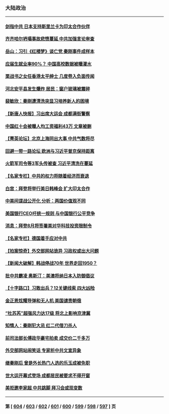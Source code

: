 ### 大陆政治
---
#### [剑指中共 日本支持斯里兰卡为印太合作伙伴](../../pages/ncid277/n14044221.md) 
#### [齐齐哈尔坍塌事故悲愤蔓延 中共加强言论审查](../../pages/ncid277/n14044138.md) 
#### [岳山：习引《红楼梦》谈亡党 秦刚事件成样本](../../pages/ncid277/n14043809.md) 
#### [应届生就业率90%？ 中国高校数据被曝灌水](../../pages/ncid277/n14044119.md) 
#### [栗战书之女任香港太平绅士 几度卷入负面传闻](../../pages/ncid277/n14044059.md) 
#### [河北安平县发生爆炸 居民：窗户玻璃被震碎](../../pages/ncid277/n14044092.md) 
#### [裴敏欣：秦刚遭清洗突显习培养新人的困境](../../pages/ncid277/n14043983.md) 
#### [【新唐人快报】习出席大运会 成都满街警察](../../pages/ncid277/n14043925.md) 
#### [中国红十会被曝人均工资福利43万 文章被删](../../pages/ncid277/n14043872.md) 
#### [【菁英论坛】北京上海同出大事 中共气数将尽](../../pages/ncid277/n14043888.md) 
#### [回避一带一路论坛 欧洲与习近平普京保持距离](../../pages/ncid277/n14043870.md) 
#### [火箭军司令等3军头传被查 习近平清洗在蔓延](../../pages/ncid277/n14043770.md) 
#### [【名家专栏】中共的权力将随着经济而衰退](../../pages/ncid277/n14042988.md) 
#### [白宫：拜登将举行美日韩峰会 扩大印太合作](../../pages/ncid277/n14043842.md) 
#### [中美间谍战公开化 分析：两国价值观不同](../../pages/ncid277/n14043827.md) 
#### [美国银行CEO吁统一规则 与中国银行公平竞争](../../pages/ncid277/n14043832.md) 
#### [消息：拜登8月将签署美对华科技投资限制令](../../pages/ncid277/n14043834.md) 
#### [【名家专栏】德国着手应对中共](../../pages/ncid277/n14042961.md) 
#### [【拍案惊奇】外交部网站诡异 习政权或出大问题](../../pages/ncid277/n14043816.md) 
#### [【新闻大破解】韩战停战70年 世界走回1950？](../../pages/ncid277/n14043801.md) 
#### [批中共霸凌 奥斯汀：美澳将纳日本入防御倡议](../../pages/ncid277/n14043812.md) 
#### [【十字路口】习敢出兵？12关键线索 四大凶险](../../pages/ncid277/n14043743.md) 
#### [金正恩炫耀导弹和无人机 美国谴责朝俄](../../pages/ncid277/n14043772.md) 
#### [“杜苏芮”超强风力达17级 将北上影响京津冀](../../pages/ncid277/n14043740.md) 
#### [知情人：秦刚犯大忌 红二代借刀杀人](../../pages/ncid277/n14043684.md) 
#### [前司法部长傅政华豪宅拍卖 成交价二千多万](../../pages/ncid277/n14043687.md) 
#### [外交部网站闹笑话 专家析中共文宣异象](../../pages/ncid277/n14043604.md) 
#### [继秦刚后 曾是外长热门人选的乐玉成被免职](../../pages/ncid277/n14043666.md) 
#### [世大运开幕式登场 成都居民被要求不得开窗](../../pages/ncid277/n14043660.md) 
#### [美拒邀李家超 中共跳脚 拜习会或现变数](../../pages/ncid277/n14043635.md) 

---
#### 第 [ [604](./604.md) / [603](./603.md) / [602](./602.md) / [601](./601.md) / [600](./600.md) / [599](./599.md) / [598](./598.md) / [597](./597.md) ] 页
